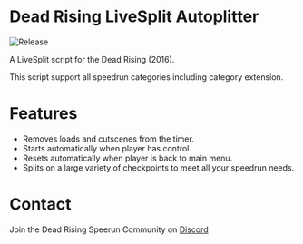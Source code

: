 # Dead Rising LiveSplit Autoplitter
![Release](https://img.shields.io/github/v/release/PNPS-Edge/DeadRising_LiveSplit_Autosplitter?label=current%20release&style=for-the-badge)

A LiveSplit script for the Dead Rising (2016).

This script support all speedrun categories including category extension.

# Features
  - Removes loads and cutscenes from the timer.
  - Starts automatically when player has control.
  - Resets automatically when player is back to main menu.
  - Splits on a large variety of checkpoints to meet all your speedrun needs. 

# Contact
Join the Dead Rising Speerun Community on [Discord](https://discord.com/invite/5ac3ZfV)
